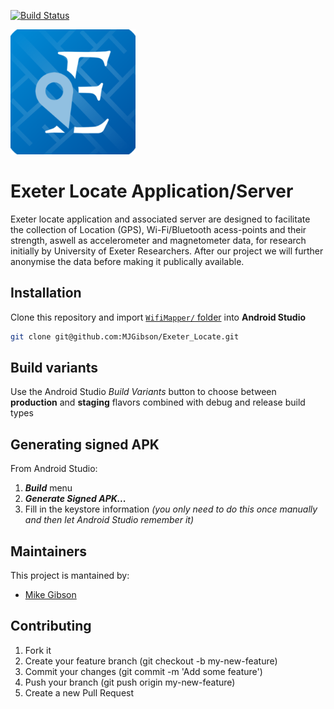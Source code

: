 [![Build Status](https://api.travis-ci.com/MJGibson/Exeter_Locate.svg?token=mzMvhbbqQddH8AcaAx8d&branch=main)](https://app.travis-ci.com//MJGibson/Exeter_Locate)


<img src="WifiMapper/exeterlocate/src/main/exeter_locate_icon-playstore.png" width="200" alt="Exeter Locate logo"/>

# Exeter Locate Application/Server
Exeter locate application and associated server are designed to facilitate the collection of Location (GPS), Wi-Fi/Bluetooth acess-points and their strength, aswell as accelerometer and magnetometer data, for research initially by University of Exeter Researchers. After our project we will further anonymise the data before making it publically available.


## Installation
Clone this repository and import [```WifiMapper/``` folder](WifiMapper/) into **Android Studio**
```bash
git clone git@github.com:MJGibson/Exeter_Locate.git
```


## Build variants
Use the Android Studio *Build Variants* button to choose between **production** and **staging** flavors combined with debug and release build types


## Generating signed APK
From Android Studio:
1. ***Build*** menu
2. ***Generate Signed APK...***
3. Fill in the keystore information *(you only need to do this once manually and then let Android Studio remember it)*

## Maintainers
This project is mantained by:
* [Mike Gibson](http://github.com/MJGibson)


## Contributing

1. Fork it
2. Create your feature branch (git checkout -b my-new-feature)
3. Commit your changes (git commit -m 'Add some feature')
4. Push your branch (git push origin my-new-feature)
5. Create a new Pull Request
